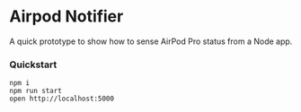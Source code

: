# Airpod Notifier

A quick prototype to show how to sense AirPod Pro status from a Node app.

### Quickstart

```
npm i
npm run start
open http://localhost:5000
```